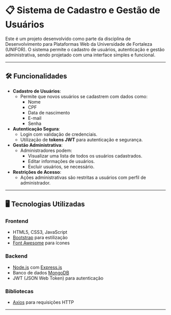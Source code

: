 # 📋 Sistema de Cadastro e Gestão de Usuários

Este é um projeto desenvolvido como parte da disciplina de Desenvolvimento para Plataformas Web da Universidade de Fortaleza (UNIFOR).
O sistema permite o cadastro de usuários, autenticação e gestão administrativa, sendo projetado com uma interface simples e funcional.

---

## 🛠️ Funcionalidades

- **Cadastro de Usuários**:
  - Permite que novos usuários se cadastrem com dados como:
    - Nome
    - CPF
    - Data de nascimento
    - E-mail
    - Senha
- **Autenticação Segura**:
  - Login com validação de credenciais.
  - Utilização de **tokens JWT** para autenticação e segurança.
- **Gestão Administrativa**:
  - Administradores podem:
    - Visualizar uma lista de todos os usuários cadastrados.
    - Editar informações de usuários.
    - Excluir usuários, se necessário.
- **Restrições de Acesso**:
  - Ações administrativas são restritas a usuários com perfil de administrador.

---

## 🖥️ Tecnologias Utilizadas

### **Frontend**
- HTML5, CSS3, JavaScript
- [Bootstrap](https://getbootstrap.com/) para estilização
- [Font Awesome](https://fontawesome.com/) para ícones

### **Backend**
- [Node.js](https://nodejs.org/) com [Express.js](https://expressjs.com/)
- Banco de dados [MongoDB](https://www.mongodb.com/)
- JWT (JSON Web Token) para autenticação

### **Bibliotecas**
- [Axios](https://axios-http.com/) para requisições HTTP

---
